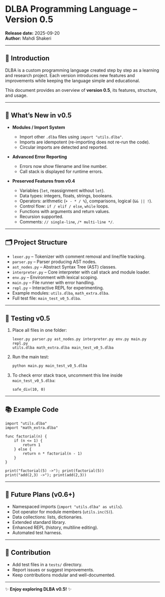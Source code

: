 # DLBA Programming Language – Version 0.5

**Release date:** 2025-09-20  
**Author:** Mahdi Shakeri

---

## 📖 Introduction

DLBA is a custom programming language created step by step as a learning and research project. Each version introduces new features and improvements while keeping the language simple and educational.

This document provides an overview of **version 0.5**, its features, structure, and usage.

---

## 🚀 What’s New in v0.5

- **Modules / Import System**

  - Import other `.dlba` files using `import "utils.dlba"`.
  - Imports are idempotent (re-importing does not re-run the code).
  - Circular imports are detected and reported.

- **Advanced Error Reporting**

  - Errors now show filename and line number.
  - Call stack is displayed for runtime errors.

- **Preserved Features from v0.4**
  - Variables (`let`, reassignment without `let`).
  - Data types: integers, floats, strings, booleans.
  - Operators: arithmetic (`+ - * / %`), comparisons, logical (`&& || !`).
  - Control flow: `if / elif / else`, `while` loops.
  - Functions with arguments and return values.
  - Recursion supported.
  - Comments: `// single-line`, `/* multi-line */`.

---

## 🗂 Project Structure

- `lexer.py` – Tokenizer with comment removal and line/file tracking.
- `parser.py` – Parser producing AST nodes.
- `ast_nodes.py` – Abstract Syntax Tree (AST) classes.
- `interpreter.py` – Core interpreter with call stack and module loader.
- `env.py` – Environment with lexical scoping.
- `main.py` – File runner with error handling.
- `repl.py` – Interactive REPL for experimenting.
- Example modules: `utils.dlba`, `math_extra.dlba`.
- Full test file: `main_test_v0_5.dlba`.

---

## 🧪 Testing v0.5

1. Place all files in one folder:

   ```
   lexer.py parser.py ast_nodes.py interpreter.py env.py main.py repl.py
   utils.dlba math_extra.dlba main_test_v0_5.dlba
   ```

2. Run the main test:

   ```bash
   python main.py main_test_v0_5.dlba
   ```

3. To check error stack trace, uncomment this line inside `main_test_v0_5.dlba`:
   ```dlba
   safe_div(10, 0)
   ```

---

## 📚 Example Code

```dlba
import "utils.dlba"
import "math_extra.dlba"

func factorial(n) {
    if (n <= 1) {
        return 1
    } else {
        return n * factorial(n - 1)
    }
}

print("factorial(5) ->"); print(factorial(5))
print("add(2,3) ->"); print(add(2,3))
```

---

## 🔮 Future Plans (v0.6+)

- Namespaced imports (`import "utils.dlba" as utils`).
- Dot operator for module members (`utils.inc(5)`).
- Data collections: lists, dictionaries.
- Extended standard library.
- Enhanced REPL (history, multiline editing).
- Automated test harness.

---

## 🤝 Contribution

- Add test files in a `tests/` directory.
- Report issues or suggest improvements.
- Keep contributions modular and well-documented.

---

✨ **Enjoy exploring DLBA v0.5!** ✨
